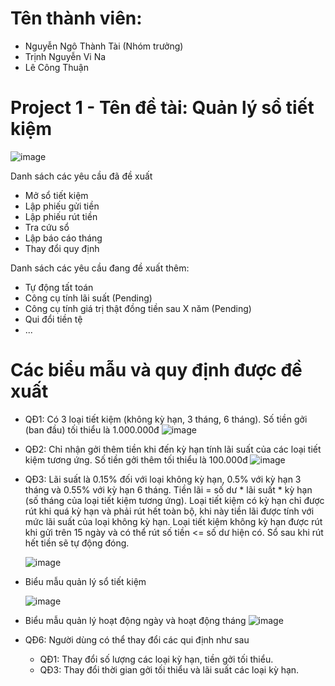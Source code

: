 # Tên thành viên: 
  - Nguyễn Ngô Thành Tài (Nhóm trưởng)
  - Trịnh Nguyễn Vi Na
  - Lê Công Thuận                

# Project 1 - Tên đề tài: Quản lý sổ tiết kiệm

![image](https://github.com/user-attachments/assets/37887ddc-5af4-45bd-ab85-0093475a5bc2)

Danh sách các yêu cầu đã đề xuất 
  - Mở sổ tiết kiệm
  - Lập phiếu gửi tiền
  - Lập phiếu rút tiền
  - Tra cứu sổ
  - Lập báo cáo tháng
  - Thay đổi quy định

Danh sách các yêu cầu đang đề xuất thêm:
  * Tự động tất toán
  * Công cụ tính lãi suất (Pending)
  * Công cụ tính giá trị thật đồng tiền sau X năm (Pending)
  * Qui đổi tiền tệ 
  * ...

# Các biểu mẫu và quy định được đề xuất
  - QĐ1: Có 3 loại tiết kiệm (không kỳ hạn, 3 tháng, 6 tháng). Số tiền gởi (ban đầu) tối thiểu là 1.000.000đ
    ![image](https://github.com/user-attachments/assets/4d7b1484-1a8f-47a4-a3f9-1c443852ecdf)

  - QĐ2: Chỉ nhận gởi thêm tiền khi đến kỳ hạn tính lãi suất của các loại tiết kiệm tương ứng. Số tiền gởi thêm tối
thiểu là 100.000đ
    ![image](https://github.com/user-attachments/assets/af0d1018-8488-4ac7-b752-5d1bb3be3c71)

  - QĐ3: Lãi suất là 0.15% đối với loại không kỳ hạn, 0.5% với kỳ hạn 3 tháng và 0.55% với kỳ hạn 6 tháng.
    Tiền lãi = số dư * lãi suất * kỳ hạn (số tháng của loại tiết kiệm tương ứng).
    Loại tiết kiệm có kỳ hạn chỉ được rút khi quá kỳ hạn và phải rút hết toàn bộ, khi này tiền lãi được tính với mức lãi suất của loại không kỳ hạn.
    Loại tiết kiệm không kỳ hạn được rút khi gửi trên 15 ngày và có thể rút số tiền <= số dư hiện có. Sổ sau khi rút hết tiền sẽ tự động đóng.

    ![image](https://github.com/user-attachments/assets/ff7b39e9-c1c5-4f77-a435-7b969e4c7803)

- Biểu mẫu quản lý sổ tiết kiệm
  
  ![image](https://github.com/user-attachments/assets/31122d1d-85aa-4053-a466-8a587af8e267)

- Biểu mẫu quản lý hoạt động ngày và hoạt động tháng
  ![image](https://github.com/user-attachments/assets/3538a9f1-a2a9-4d79-8295-5bb39ea093b3)

- QĐ6: Người dùng có thể thay đổi các qui định như sau
    - QĐ1: Thay đổi số lượng các loại kỳ hạn, tiền gởi tối thiểu.
    - QĐ3: Thay đổi thời gian gởi tối thiểu và lãi suất các loại kỳ hạn.





